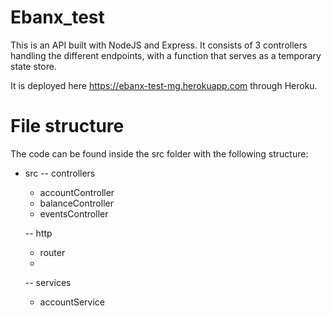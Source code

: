 
# Ebanx_test

This is an API built with NodeJS and Express.
It consists of 3 controllers handling the different endpoints, with a function that serves as a temporary state store. 

It is deployed here https://ebanx-test-mg.herokuapp.com through Heroku.

# File structure
The code can be found inside the src folder with the following structure:
- src
	 -- controllers
	 - accountController
	 - balanceController
	 - eventsController

	 -- http
	 -	router
	 -
	 -- services
	 - accountService 
 
